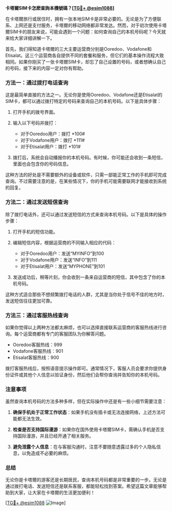 **卡塔爾SIM卡怎麽查詢本機號碼？[[TG💪+ @esim1088](https://t.me/s/esim1088)]**

在卡塔爾旅行或居住时，拥有一张本地SIM卡是非常必要的。无论是为了方便联系、上网还是支付服务，卡塔爾的移动网络都非常发达。然而，对于初次使用卡塔爾SIM卡的朋友来说，可能会遇到一个问题：如何查询自己的本机号码呢？今天就来给大家详细讲解一下。

首先，我们得知道卡塔爾的三大主要运营商分别是Ooredoo、Vodafone和Etisalat。这三个运营商各自提供不同的套餐和服务，但它们的基本操作流程大致相同。如果你刚买了一张卡塔爾SIM卡，却忘了自己设置的号码，或者想确认自己的号码，接下来的内容一定对你有帮助。

### 方法一：通过拨打电话查询

这是最简单直接的方法之一。无论你是使用Ooredoo、Vodafone还是Etisalat的SIM卡，都可以通过拨打特定的号码来查询自己的本机号码。以下是具体步骤：

1. 打开手机的拨号界面。
2. 输入以下号码并拨打：
   - 对于Ooredoo用户：拨打 *100#
   - 对于Vodafone用户：拨打 *111#
   - 对于Etisalat用户：拨打 *101#

3. 拨打后，系统会自动播报你的本机号码。有时候，你可能还会收到一条短信，里面也会包含你的号码信息。

这种方法的好处是不需要额外的设备或软件，只需一部能正常工作的手机即可完成查询。不过需要注意的是，在某些情况下，你的手机可能需要联网才能接收到系统的回复。

### 方法二：通过发送短信查询

除了拨打电话外，还可以通过发送短信的方式来查询本机号码。以下是具体的操作步骤：

1. 打开手机的短信功能。
2. 编辑短信内容，根据运营商的不同输入相应的代码：
   - 对于Ooredoo用户：发送“MYINFO”到100
   - 对于Vodafone用户：发送“INFO”到111
   - 对于Etisalat用户：发送“MYPHONE”到101

3. 发送成功后，稍等片刻，你会收到一条来自运营商的短信，其中包含了你的本机号码。

这种方式适合那些不想频繁拨打电话的人群，尤其是当你处于信号不佳的地方时，发送短信往往更加可靠。

### 方法三：通过客服热线查询

如果你觉得以上两种方法都太麻烦，也可以选择直接联系运营商的客服热线进行咨询。每个运营商都有专门的客服团队为你解答问题。

- Ooredoo客服热线：999
- Vodafone客服热线：901
- Etisalat客服热线：900

拨打客服热线后，按照语音提示操作即可。通常情况下，客服人员会要求你提供身份证件或其他个人信息以验证身份，然后他们会帮你查询并告知你的本机号码。

### 注意事项

虽然查询本机号码的方法多种多样，但在实际操作中还是有一些小细节需要注意：

1. **确保手机处于正常工作状态**：如果手机没有插卡或无法连接网络，上述方法可能都无法生效。
   
2. **检查是否支持国际漫游**：如果你在国外使用卡塔爾SIM卡，需确认手机是否支持国际漫游，并且已经开通了相关服务。

3. **避免泄露个人信息**：在与客服沟通时，注意不要随意透露过多的个人隐私信息，以免造成不必要的麻烦。

### 总结

无论你是卡塔爾的游客还是长期居民，查询本机号码都是非常重要的一步。无论是通过拨打电话、发送短信还是联系客服，都能轻松找到答案。希望这篇文章能够帮助到大家，让大家在卡塔爾的生活更加便利！

[[TG💪+ @esim1088](https://t.me/s/esim1088) ![Image](https://i.postimg.cc/4NQfJmqS/Snipaste-2025-05-13-00-14-12.png)]